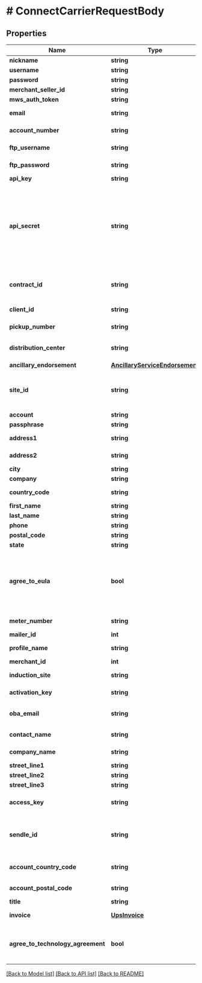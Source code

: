 # # ConnectCarrierRequestBody

## Properties

Name | Type | Description | Notes
------------ | ------------- | ------------- | -------------
**nickname** | **string** | Nickname | 
**username** | **string** | Username | 
**password** | **string** | Password | 
**merchant_seller_id** | **string** |  | 
**mws_auth_token** | **string** |  | 
**email** | **string** | The email address | 
**account_number** | **string** | Account number | 
**ftp_username** | **string** | FTP username | 
**ftp_password** | **string** | FTP password | 
**api_key** | **string** | API key | 
**api_secret** | **string** | The DHL E-Commerce API secret. This field is optional, but if not set you will not be able to get rates for this account. | 
**contract_id** | **string** | Canada Post Account Contract ID | 
**client_id** | **string** | The client id | 
**pickup_number** | **string** | The pickup number | 
**distribution_center** | **string** | The distribution center | 
**ancillary_endorsement** | [**AncillaryServiceEndorsement**](AncillaryServiceEndorsement.md) |  | [optional] 
**site_id** | **string** | A string that uniquely identifies the site | 
**account** | **string** | Account | 
**passphrase** | **string** | Passphrase | 
**address1** | **string** | Address Line 1 | 
**address2** | **string** | Address Line 2 | [optional] 
**city** | **string** | City | 
**company** | **string** | Company | 
**country_code** | **string** | Country code | 
**first_name** | **string** | First name | 
**last_name** | **string** | Last name | 
**phone** | **string** | Phone | 
**postal_code** | **string** | Postal code | 
**state** | **string** | State | 
**agree_to_eula** | **bool** | Boolean signaling agreement to the Fedex End User License Agreement | 
**meter_number** | **string** | Meter number | [optional] 
**mailer_id** | **int** | Mailer id | 
**profile_name** | **string** | Profile name | [optional] 
**merchant_id** | **int** | Merchant id | [optional] 
**induction_site** | **string** | Induction site | 
**activation_key** | **string** | Activation key | 
**oba_email** | **string** | The oba email address | [optional] 
**contact_name** | **string** | Contact name | 
**company_name** | **string** | Company name | [optional] 
**street_line1** | **string** | Street line1 | [optional] 
**street_line2** | **string** | Street line2 | [optional] 
**street_line3** | **string** | Street line3 | [optional] 
**access_key** | **string** | Seko Account Access Key | 
**sendle_id** | **string** | A string that uniquely identifies the sendle | 
**account_country_code** | **string** | Account country code | 
**account_postal_code** | **string** | Account postal code | 
**title** | **string** | Title | [optional] 
**invoice** | [**UpsInvoice**](UpsInvoice.md) | The UPS invoice | [optional] 
**agree_to_technology_agreement** | **bool** | The Agreement to the [UPS Technology Agreement](https://www.ups.com/assets/resources/media/UTA_with_EUR.pdf) | 

[[Back to Model list]](../../README.md#documentation-for-models) [[Back to API list]](../../README.md#documentation-for-api-endpoints) [[Back to README]](../../README.md)


